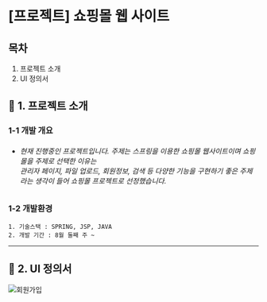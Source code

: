 

# [프로젝트] 쇼핑몰 웹 사이트
## 목차
1. 프로젝트 소개
2. UI 정의서

## 📌 1. 프로젝트 소개
### 1-1 개발 개요
+ ###### 현재 진행중인 프로젝트입니다. 주제는 스프링을 이용한 쇼핑몰 웹사이트이며 쇼핑몰을 주제로 선택한 이유는 <br> 관리자 페이지, 파일 업로드, 회원정보, 검색 등 다양한 기능을 구현하기 좋은 주제라는 생각이 들어 쇼핑몰 프로젝트로 선정했습니다.


### 1-2 개발환경

	1. 기술스택 : SPRING, JSP, JAVA
	2. 개발 기간 : 8월 둘째 주 ~ 
*****



## 📌 2. UI 정의서
![회원가입](https://user-images.githubusercontent.com/80212139/133198980-6aa9556a-511d-428f-b9e2-fd69800829a9.jpg)






